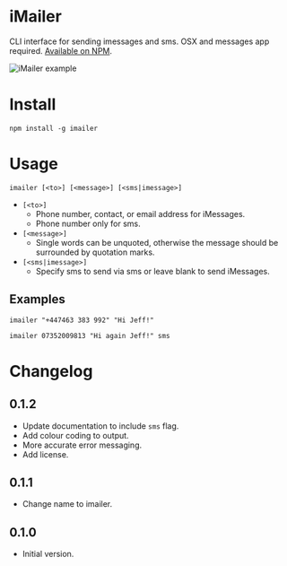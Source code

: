 # iMailer

CLI interface for sending imessages and sms. OSX and messages app required. [Available on NPM](https://www.npmjs.com/package/imailer).

![iMailer example](http://i.imgur.com/UctycXe.gif)

# Install

`npm install -g imailer`

# Usage

`imailer [<to>] [<message>] [<sms|imessage>]`

- `[<to>]`
    - Phone number, contact, or email address for iMessages.
    - Phone number only for sms.
- `[<message>]`
    - Single words can be unquoted, otherwise the message should be surrounded by quotation marks.
- `[<sms|imessage>]`
    - Specify sms to send via sms or leave blank to send iMessages.

## Examples

`imailer "+447463 383 992" "Hi Jeff!"`

`imailer 07352009813 "Hi again Jeff!" sms`

# Changelog

## 0.1.2

- Update documentation to include `sms` flag.
- Add colour coding to output.
- More accurate error messaging.
- Add license.

## 0.1.1

- Change name to imailer.

## 0.1.0

- Initial version.
